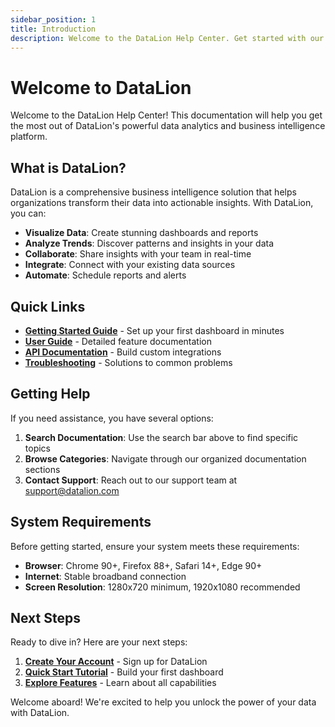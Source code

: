 ```yaml
---
sidebar_position: 1
title: Introduction
description: Welcome to the DataLion Help Center. Get started with our comprehensive documentation.
---
```


# Welcome to DataLion

Welcome to the DataLion Help Center! This documentation will help you get the most out of DataLion's powerful data analytics and business intelligence platform.

## What is DataLion?

DataLion is a comprehensive business intelligence solution that helps organizations transform their data into actionable insights. With DataLion, you can:

- **Visualize Data**: Create stunning dashboards and reports
- **Analyze Trends**: Discover patterns and insights in your data
- **Collaborate**: Share insights with your team in real-time
- **Integrate**: Connect with your existing data sources
- **Automate**: Schedule reports and alerts

## Quick Links

- **[Getting Started Guide](/docs/quick-start)** - Set up your first dashboard in minutes
- **[User Guide](/docs/user-guide/overview)** - Detailed feature documentation
- **[API Documentation](/docs/integrations/api)** - Build custom integrations
- **[Troubleshooting](/docs/troubleshooting/common-issues)** - Solutions to common problems

## Getting Help

If you need assistance, you have several options:

1. **Search Documentation**: Use the search bar above to find specific topics
2. **Browse Categories**: Navigate through our organized documentation sections
3. **Contact Support**: Reach out to our support team at support@datalion.com

## System Requirements

Before getting started, ensure your system meets these requirements:

- **Browser**: Chrome 90+, Firefox 88+, Safari 14+, Edge 90+
- **Internet**: Stable broadband connection
- **Screen Resolution**: 1280x720 minimum, 1920x1080 recommended

## Next Steps

Ready to dive in? Here are your next steps:

1. **[Create Your Account](/docs/installation)** - Sign up for DataLion
2. **[Quick Start Tutorial](/docs/quick-start)** - Build your first dashboard
3. **[Explore Features](/docs/user-guide/overview)** - Learn about all capabilities

Welcome aboard! We're excited to help you unlock the power of your data with DataLion.